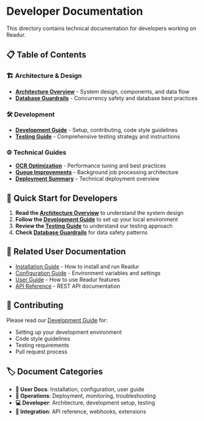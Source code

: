 # Developer Documentation

This directory contains technical documentation for developers working on Readur.

## 📋 Table of Contents

### 🏗️ Architecture & Design
- [**Architecture Overview**](architecture.md) - System design, components, and data flow
- [**Database Guardrails**](DATABASE_GUARDRAILS.md) - Concurrency safety and database best practices

### 🛠️ Development
- [**Development Guide**](development.md) - Setup, contributing, code style guidelines
- [**Testing Guide**](TESTING.md) - Comprehensive testing strategy and instructions

### ⚙️ Technical Guides
- [**OCR Optimization**](OCR_OPTIMIZATION_GUIDE.md) - Performance tuning and best practices
- [**Queue Improvements**](QUEUE_IMPROVEMENTS.md) - Background job processing architecture
- [**Deployment Summary**](DEPLOYMENT_SUMMARY.md) - Technical deployment overview

## 🚀 Quick Start for Developers

1. **Read the [Architecture Overview](architecture.md)** to understand the system design
2. **Follow the [Development Guide](development.md)** to set up your local environment
3. **Review the [Testing Guide](TESTING.md)** to understand our testing approach
4. **Check [Database Guardrails](DATABASE_GUARDRAILS.md)** for data safety patterns

## 📖 Related User Documentation

- [Installation Guide](../installation.md) - How to install and run Readur
- [Configuration Guide](../configuration.md) - Environment variables and settings
- [User Guide](../user-guide.md) - How to use Readur features
- [API Reference](../api-reference.md) - REST API documentation

## 🤝 Contributing

Please read our [Development Guide](development.md) for:
- Setting up your development environment
- Code style guidelines
- Testing requirements
- Pull request process

## 🏷️ Document Categories

- **📘 User Docs**: Installation, configuration, user guide
- **🔧 Operations**: Deployment, monitoring, troubleshooting  
- **💻 Developer**: Architecture, development setup, testing
- **🔌 Integration**: API reference, webhooks, extensions